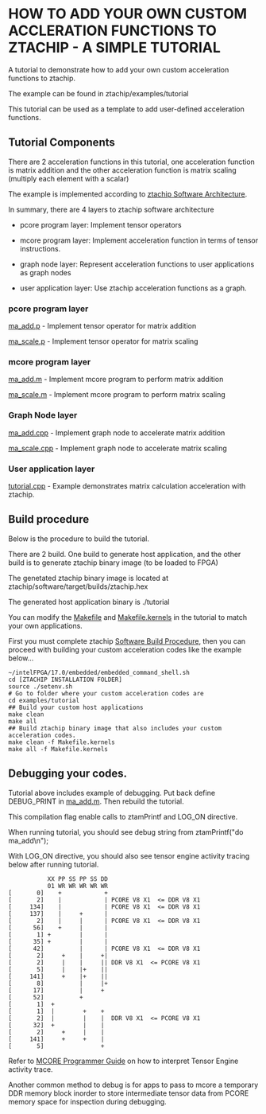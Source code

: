 # HOW TO ADD YOUR OWN CUSTOM ACCLERATION FUNCTIONS TO ZTACHIP - A SIMPLE TUTORIAL

A tutorial to demonstrate how to add your own custom acceleration functions to ztachip. 

The example can be found in ztachip/examples/tutorial

This tutorial can be used as a template to add user-defined acceleration functions.

## Tutorial Components

There are 2 acceleration functions in this tutorial, one acceleration function is matrix addition and the other
acceleration function is matrix scaling (multiply each element with a scalar)

The example is implemented according to [ztachip Software Architecture](https://github.com/ztachip/ztachip/blob/master/Documentation/SoftwareArchitecture.md). 

In summary, there are 4 layers to ztachip software architecture

   - pcore program layer: Implement tensor operators

   - mcore program layer: Implement acceleration function in terms of tensor instructions.

   - graph node layer: Represent acceleration functions to user applications as graph nodes

   - user application layer: Use ztachip acceleration functions as a graph.

### pcore program layer 

[ma_add.p](https://github.com/ztachip/ztachip/blob/master/examples/tutorial/kernels/ma_add.p) - Implement tensor operator for matrix addition

[ma_scale.p](https://github.com/ztachip/ztachip/blob/master/examples/tutorial/kernels/ma_scale.p) - Implement tensor operator for matrix scaling

### mcore program layer

[ma_add.m](https://github.com/ztachip/ztachip/blob/master/examples/tutorial/kernels/ma_add.m) - Implement mcore program to perform matrix addition

[ma_scale.m](https://github.com/ztachip/ztachip/blob/master/examples/tutorial/kernels/ma_scale.m) - Implement mcore program to perform matrix scaling

### Graph Node layer

[ma_add.cpp](https://github.com/ztachip/ztachip/blob/master/examples/tutorial/ma_add.cpp) - Implement graph node to accelerate matrix addition

[ma_scale.cpp](https://github.com/ztachip/ztachip/blob/master/examples/tutorial/ma_scale.cpp) - Implement graph node to accelerate matrix scaling 

### User application layer

[tutorial.cpp](https://github.com/ztachip/ztachip/blob/master/examples/tutorial/tutorial.cpp) - Example demonstrates matrix calculation acceleration with ztachip.


## Build procedure

Below is the procedure to build the tutorial.

There are 2 build. One build to generate host application, and the other build is to generate ztachip binary image (to be loaded to FPGA)

The genetated ztachip binary image is located at ztachip/software/target/builds/ztachip.hex

The generated host application binary is ./tutorial

You can modify the [Makefile](https://github.com/ztachip/ztachip/blob/master/examples/tutorial/Makefile) and [Makefile.kernels](https://github.com/ztachip/ztachip/blob/master/examples/tutorial/Makefile.kernels) in the tutorial to match your own applications.

First you must complete ztachip [Software Build Procedure](https://github.com/ztachip/ztachip/blob/master/Documentation/BuildProcedure.md), then you can proceed with building your custom acceleration codes like the example below...

```
~/intelFPGA/17.0/embedded/embedded_command_shell.sh
cd [ZTACHIP INSTALLATION FOLDER]
source ./setenv.sh
# Go to folder where your custom acceleration codes are
cd examples/tutorial
## Build your custom host applications
make clean
make all
## Build ztachip binary image that also includes your custom acceleration codes.
make clean -f Makefile.kernels
make all -f Makefile.kernels
```

## Debugging your codes.

Tutorial above includes example of debugging. Put back define DEBUG_PRINT in [ma_add.m](https://github.com/ztachip/ztachip/blob/master/examples/tutorial/kernels/ma_add.m). Then rebuild the tutorial.

This compilation flag enable calls to ztamPrintf and LOG_ON directive.

When running tutorial, you should see debug string from ztamPrintf("do ma_add\n");

With LOG_ON directive, you should also see tensor engine activity tracing below after running tutorial.

```
           XX PP SS PP SS DD
           01 WR WR WR WR WR
[       0]    +            +
[       2]    |            | PCORE V8 X1  <= DDR V8 X1 
[     134]    |            | PCORE V8 X1  <= DDR V8 X1 
[     137]    |     +      |
[       2]    |     |      | PCORE V8 X1  <= DDR V8 X1 
[      56]    +     |      |
[       1] +        |      |
[      35] +        |      |
[      42]          |      | PCORE V8 X1  <= DDR V8 X1 
[       2]     +    |     +|
[       2]     |    |     || DDR V8 X1  <= PCORE V8 X1 
[       5]     |    |+    ||
[     141]     +    |+    ||
[       8]          |     |+
[      17]          |     + 
[      52]          +       
[       1]  +               
[       1]  |        +    + 
[       2]  |        |    |  DDR V8 X1  <= PCORE V8 X1 
[      32]  +        |    | 
[       2]     +     |    | 
[     141]     +     +    | 
[       5]                + 
```

Refer to [MCORE Programmer Guide](https://github.com/ztachip/ztachip/blob/master/Documentation/mcore_programmer_guide.md) on
how to interpret Tensor Engine activity trace.

Another common method to debug is for apps to pass to mcore a temporary DDR memory block inorder to store intermediate tensor data from PCORE memory space for inspection during debugging.




